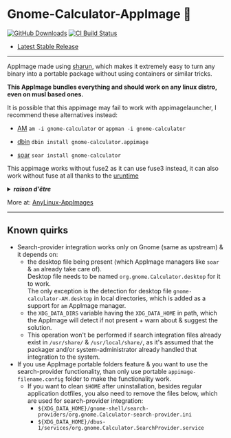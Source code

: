 # Gnome-Calculator-AppImage 🐧

[![GitHub Downloads](https://img.shields.io/github/downloads/pkgforge-dev/Gnome-Calculator-AppImage/total?logo=github&label=GitHub%20Downloads)](https://github.com/pkgforge-dev/Gnome-Calculator-AppImage/releases/latest)
[![CI Build Status](https://github.com//pkgforge-dev/Gnome-Calculator-AppImage/actions/workflows/blank.yml/badge.svg)](https://github.com/pkgforge-dev/Gnome-Calculator-AppImage/releases/latest)

* [Latest Stable Release](https://github.com/pkgforge-dev/Gnome-Calculator-AppImage/releases/latest)

---

AppImage made using [sharun](https://github.com/VHSgunzo/sharun), which makes it extremely easy to turn any binary into a portable package without using containers or similar tricks. 

**This AppImage bundles everything and should work on any linux distro, even on musl based ones.**

It is possible that this appimage may fail to work with appimagelauncher, I recommend these alternatives instead: 

* [AM](https://github.com/ivan-hc/AM) `am -i gnome-calculator` or `appman -i gnome-calculator`

* [dbin](https://github.com/xplshn/dbin) `dbin install gnome-calculator.appimage`

* [soar](https://github.com/pkgforge/soar) `soar install gnome-calculator`

This appimage works without fuse2 as it can use fuse3 instead, it can also work without fuse at all thanks to the [uruntime](https://github.com/VHSgunzo/uruntime)

<details>
  <summary><b><i>raison d'être</i></b></summary>
    <img src="https://github.com/user-attachments/assets/d40067a6-37d2-4784-927c-2c7f7cc6104b" alt="Inspiration Image">
  </a>
</details>

More at: [AnyLinux-AppImages](https://pkgforge-dev.github.io/Anylinux-AppImages/)

---

## Known quirks

- Search-provider integration works only on Gnome (same as upstream) & it depends on:
  - the desktop file being present (which AppImage managers like `soar` & `am` already take care of).  
    Desktop file needs to be named `org.gnome.Calculator.desktop` for it to work.  
    The only exception is the detection for desktop file `gnome-calculator-AM.desktop` in local directories, which is added as a support for `am` AppImage manager.
  - the `XDG_DATA_DIRS` variable having the `XDG_DATA_HOME` in path, which the AppImage will detect if not present + warn about & suggest the solution.
  - This operation won't be performed if search integration files already exist in `/usr/share/` & `/usr/local/share/`, as it's assumed that the packager and/or system-administrator already handled that integration to the system.
- If you use AppImage portable folders feature & you want to use the search-provider functionality, than only use portable `appimage-filename.config` folder to make the functionality work.
  - If you want to clean `$HOME` after uninstallation, besides regular application dotfiles, you also need to remove the files below, which are used for search-provider integration:
    - `${XDG_DATA_HOME}/gnome-shell/search-providers/org.gnome.Calculator-search-provider.ini`
    - `${XDG_DATA_HOME}/dbus-1/services/org.gnome.Calculator.SearchProvider.service`

